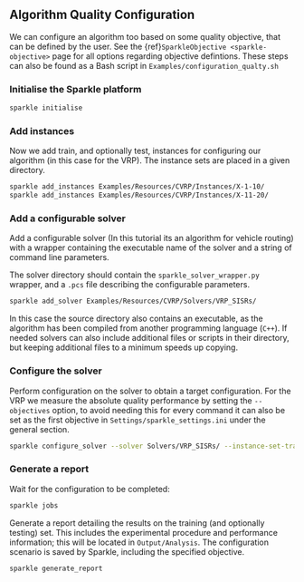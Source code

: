 ## Algorithm Quality Configuration
We can configure an algorithm too based on some quality objective, that can be defined by the user. See the {ref}`SparkleObjective <sparkle-objective>` page for all options regarding objective defintions.
These steps can also be found as a Bash script in `Examples/configuration_qualty.sh`

### Initialise the Sparkle platform

```bash
sparkle initialise
```

### Add instances

Now we add train, and optionally test, instances for configuring our algorithm (in this case for the VRP). The instance sets are placed in a given directory.

```bash
sparkle add_instances Examples/Resources/CVRP/Instances/X-1-10/
sparkle add_instances Examples/Resources/CVRP/Instances/X-11-20/
```

### Add a configurable solver

Add a configurable solver (In this tutorial its an algorithm for vehicle routing) with a wrapper containing the executable name of the solver and a string of command line parameters.

The solver directory should contain the `sparkle_solver_wrapper.py` wrapper, and a `.pcs` file describing the configurable parameters.

```bash
sparkle add_solver Examples/Resources/CVRP/Solvers/VRP_SISRs/
```

In this case the source directory also contains an executable, as the algorithm has been compiled from another programming language (`C++`). If needed solvers can also include additional files or scripts in their directory, but keeping additional files to a minimum speeds up copying.

### Configure the solver

Perform configuration on the solver to obtain a target configuration. For the VRP we measure the absolute quality performance by setting the `--objectives` option, to avoid needing this for every command it can also be set as the first objective in `Settings/sparkle_settings.ini` under the general section.

```bash
sparkle configure_solver --solver Solvers/VRP_SISRs/ --instance-set-train Instances/X-1-10/ --instance-set-test Instances/X-11-20/ --objectives quality
```

### Generate a report

Wait for the configuration to be completed:

```bash
sparkle jobs
```

Generate a report detailing the results on the training (and optionally testing) set. This includes the experimental procedure and performance information; this will be located in `Output/Analysis`. The configuration scenario is saved by Sparkle, including the specified objective.

```bash
sparkle generate_report
```
